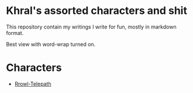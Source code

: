 Khral's assorted characters and shit
====================================

This repository contain my writings I write for fun, mostly in markdown format.

Best view with word-wrap turned on.

Characters
==========

* [Rrowl-Telepath](../master/rrowl.md)
